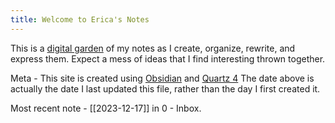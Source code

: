 ```yaml
---
title: Welcome to Erica's Notes
---
```


This is a [digital garden](https://maggieappleton.com/garden-history) of my notes as I create, organize, rewrite, and express them. Expect a mess of ideas that I find interesting thrown together. 

Meta - This site is created using [Obsidian](https://obsidian.md) and [Quartz 4](https://quartz.jzhao.xyz/)  The date above is actually the date I last updated this file, rather than the day I first created it.

Most recent note - [[2023-12-17]] in 0 - Inbox.